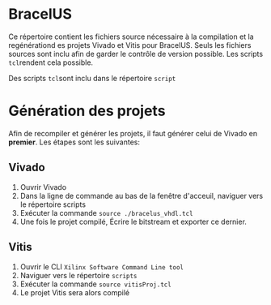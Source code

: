 # BracelUS 

Ce répertoire contient les fichiers source nécessaire à la compilation et la regénérationd es projets Vivado et Vitis pour BracelUS. Seuls les fichiers sources sont inclu afin de garder le contrôle de version possible. Les scripts `tcl`rendent cela possible.

Des scripts `tcl`sont inclu dans le répertoire `script`

# Génération des projets

Afin de recompiler et générer les projets, il faut générer celui de Vivado en **premier**. Les étapes sont les suivantes:

## Vivado

1. Ouvrir Vivado
2. Dans la ligne de commande au bas de la fenêtre d'acceuil, naviguer vers le répertoire scripts
3. Exécuter la commande `source ./bracelus_vhdl.tcl`
4. Une fois le projet compilé, Écrire le bitstream et exporter ce dernier.

## Vitis

1. Ouvrir le CLI `Xilinx Software Command Line tool`
2. Naviguer vers le répertoire `scripts`
3. Exécuter la commande `source vitisProj.tcl`
4. Le projet Vitis sera alors compilé
